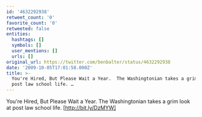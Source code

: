 ```yaml
---
id: '4632292938'
retweet_count: '0'
favorite_count: '0'
retweeted: false
entities:
  hashtags: []
  symbols: []
  user_mentions: []
  urls: []
original_url: https://twitter.com/benbalter/status/4632292938
date: '2009-10-05T17:01:58.000Z'
title: >-
  You're Hired, But Please Wait a Year.  The Washingtonian takes a grim look at
  post law school life. …
---
```


You're Hired, But Please Wait a Year.  The Washingtonian takes a grim look at post law school life.  [http://bit.ly/DzMYW]
